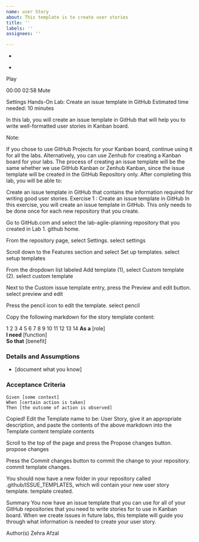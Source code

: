 ```yaml
---
name: user Story
about: This template is to create user stories
title: ''
labels: ''
assignees: ''

---
```


+
-
Play


00:00
02:58
Mute

Settings
Hands-On Lab: Create an issue template in GitHub
Estimated time needed: 10 minutes

In this lab, you will create an issue template in GitHub that will help you to write well-formatted user stories in Kanban board.

Note:

If you chose to use GitHub Projects for your Kanban board, continue using it for all the labs. Alternatively, you can use Zenhub for creating a Kanban board for your labs.
The process of creating an issue template will be the same whether we use GitHub Kanban or Zenhub Kanban, since the issue template will be created in the GitHub Repository only.
After completing this lab, you will be able to:

Create an issue template in GitHub that contains the information required for writing good user stories.
Exercise 1 : Create an issue template in GitHub
In this exercise, you will create an issue template in GitHub. This only needs to be done once for each new repository that you create.

Go to GitHub.com and select the lab-agile-planning repository that you created in Lab 1.
github home.

From the repository page, select Settings.
select settings

Scroll down to the Features section and select Set up templates.
select setup templates

From the dropdown list labeled Add template (1), select Custom template (2).
select custom template

Next to the Custom issue template entry, press the Preview and edit button.
select preview and edit

Press the pencil icon to edit the template.
select pencil

Copy the following markdown for the story template content:

1
2
3
4
5
6
7
8
9
10
11
12
13
14
 **As a** [role]  
 **I need** [function]  
 **So that** [benefit]  
   
 ### Details and Assumptions
 * [document what you know]
   
 ### Acceptance Criteria  
   
 ```gherkin
 Given [some context]
 When [certain action is taken]
 Then [the outcome of action is observed]
 ```
Copied!
Edit the Template name to be: User Story, give it an appropriate description, and paste the contents of the above markdown into the Template content
template contents

Scroll to the top of the page and press the Propose changes button.
propose changes

Press the Commit changes button to commit the change to your repository.
commit template changes.

You should now have a new folder in your repository called .github/ISSUE_TEMPLATES, which will contain your new user story template.
template created.

Summary
You now have an issue template that you can use for all of your GitHub repositories that you need to write stories for to use in Kanban board. When we create issues in future labs, this template will guide you through what information is needed to create your user story.

Author(s)
Zehra Afzal
